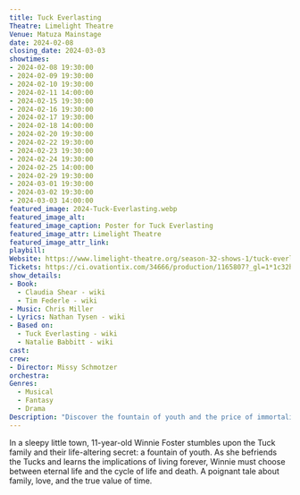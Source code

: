 ```yaml
---
title: Tuck Everlasting
Theatre: Limelight Theatre
Venue: Matuza Mainstage
date: 2024-02-08
closing_date: 2024-03-03
showtimes:
- 2024-02-08 19:30:00
- 2024-02-09 19:30:00
- 2024-02-10 19:30:00
- 2024-02-11 14:00:00
- 2024-02-15 19:30:00
- 2024-02-16 19:30:00
- 2024-02-17 19:30:00
- 2024-02-18 14:00:00
- 2024-02-20 19:30:00
- 2024-02-22 19:30:00
- 2024-02-23 19:30:00
- 2024-02-24 19:30:00
- 2024-02-25 14:00:00
- 2024-02-29 19:30:00
- 2024-03-01 19:30:00
- 2024-03-02 19:30:00
- 2024-03-03 14:00:00
featured_image: 2024-Tuck-Everlasting.webp
featured_image_alt: 
featured_image_caption: Poster for Tuck Everlasting
featured_image_attr: Limelight Theatre
featured_image_attr_link: 
playbill:
Website: https://www.limelight-theatre.org/season-32-shows-1/tuck-everlasting
Tickets: https://ci.ovationtix.com/34666/production/1165807?_gl=1*1c32hdr*_ga*MTYxNjU4NzkxLjE2OTQ4MjYyMjc.*_ga_1T723BH96L*MTY5NDgyNjIyNi4xLjEuMTY5NDgyOTIzMS42MC4wLjA.
show_details: 
- Book: 
  - Claudia Shear - wiki
  - Tim Federle - wiki
- Music: Chris Miller
- Lyrics: Nathan Tysen - wiki
- Based on: 
  - Tuck Everlasting - wiki
  - Natalie Babbitt - wiki
cast:
crew:
- Director: Missy Schmotzer
orchestra:
Genres:
  - Musical
  - Fantasy
  - Drama
Description: "Discover the fountain of youth and the price of immortality through the eyes of 11-year-old Winnie Foster."
---
```

In a sleepy little town, 11-year-old Winnie Foster stumbles upon the Tuck family and their life-altering secret: a fountain of youth. As she befriends the Tucks and learns the implications of living forever, Winnie must choose between eternal life and the cycle of life and death. A poignant tale about family, love, and the true value of time.